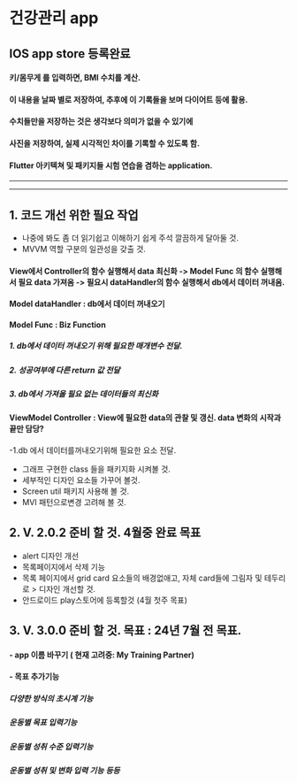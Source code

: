 # 건강관리 app
## IOS app store 등록완료 


#### 키/몸무게 를 입력하면, BMI 수치를 계산.
#### 이 내용을 날짜 별로 저장하여, 추후에 이 기록들을 보며 다이어트 등에 활용.

#### 수치들만을 저장하는 것은 생각보다 의미가 없을 수 있기에

#### 사진을 저장하여, 실제 시각적인 차이를 기록할 수 있도록 함.

#### Flutter 아키텍쳐 및 패키지들 시험 연습을 겸하는 application. 



---
---

## 1. 코드 개선 위한 필요 작업
- 나중에 봐도 좀 더 읽기쉽고 이해하기 쉽게 주석 깔끔하게 달아둘 것.
- MVVM 역할 구분의 일관성을 갖출 것.
#### View에서 Controller의 함수 실행해서 data 최신화 -> Model Func 의 함수 실행해서 필요 data 가져옴 -> 필요시 dataHandler의 함수 실행해서 db에서 데이터 꺼내옴.
#### Model dataHandler : db에서 데이터 꺼내오기
#### Model Func : Biz Function
##### 1. db에서 데이터 꺼내오기 위해 필요한 매개변수 전달.
##### 2. 성공여부에 다른 return 값 전달
##### 3. db에서 가져올 필요 없는 데이터들의 최신화
#### ViewModel Controller : View에 필요한 data의 관찰 및 갱신. data 변화의 시작과 끝만 담당?
-1.db 에서 데이터를꺼내오기위해 필요한 요소 전달.
- 그래프 구현한 class 들을 패키지화 시켜볼 것.
- 세부적인 디자인 요소들 가꾸어 볼것.
- Screen util 패키지 사용해 볼 것. 
- MVI 패턴으로변경 고려해 볼 것.

## 2. V. 2.0.2 준비 할 것.  4월중 완료 목표
- alert 디자인 개선
- 목록페이지에서 삭제 기능
- 목록 페이지에서 grid card 요소들의 배경없애고, 자체 card들에 그림자 및 테두리로 >
디자인 개선할 것.
- 안드로이드 play스토어에 등록할것 (4월 첫주 목표)

## 3. V. 3.0.0 준비 할 것. 목표 : 24년 7월 전 목표.
#### - app 이름 바꾸기  ( 현재 고려중: My Training Partner)
#### - 목표 추가기능
 ##### 다양한 방식의 초시계 기능
 ##### 운동별 목표 입력기능
 ##### 운동별 성취 수준 입력기능
 ##### 운동별 성취 및 변화 입력 기능 등등
